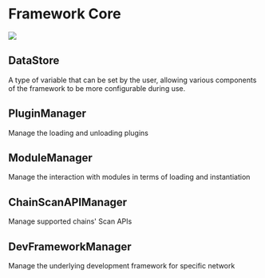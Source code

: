 # Framework Core

![](D:\STUDY\JHU\ISI\CAPSTONE\DOC\images\framework_core.svg)

## DataStore

A type of variable that can be set by the user, allowing various components of the framework to be more configurable during use.  

## PluginManager

Manage the loading and unloading plugins

## ModuleManager

Manage the interaction with modules in terms of loading and instantiation

## ChainScanAPIManager

Manage supported chains' Scan APIs

## DevFrameworkManager

Manage the underlying development framework for specific network
